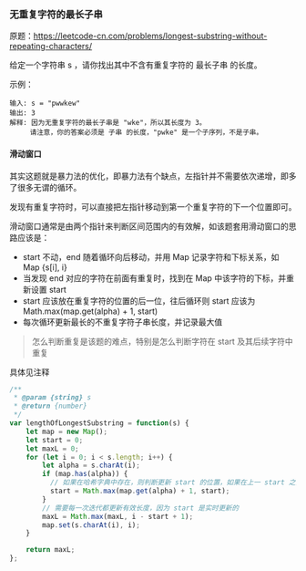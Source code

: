 ### 无重复字符的最长子串

原题：https://leetcode-cn.com/problems/longest-substring-without-repeating-characters/

给定一个字符串 s ，请你找出其中不含有重复字符的 最长子串 的长度。

示例：

```
输入: s = "pwwkew"
输出: 3
解释: 因为无重复字符的最长子串是 "wke"，所以其长度为 3。
     请注意，你的答案必须是 子串 的长度，"pwke" 是一个子序列，不是子串。
```

#### 滑动窗口

其实这题就是暴力法的优化，即暴力法有个缺点，左指针并不需要依次递增，即多了很多无谓的循环。

发现有重复字符时，可以直接把左指针移动到第一个重复字符的下一个位置即可。

滑动窗口通常是由两个指针来判断区间范围内的有效解，如该题套用滑动窗口的思路应该是：

- start 不动，end 随着循环向后移动，并用 Map 记录字符和下标关系，如 Map {s[i], i}
- 当发现 end 对应的字符在前面有重复时，找到在 Map 中该字符的下标，并重新设置 start
- start 应该放在重复字符的位置的后一位，往后循环则 start 应该为 Math.max(map.get(alpha) + 1, start)
- 每次循环更新最长的不重复字符子串长度，并记录最大值

> 怎么判断重复是该题的难点，特别是怎么判断字符在 start 及其后续字符中重复

具体见注释

```js
/**
 * @param {string} s
 * @return {number}
 */
var lengthOfLongestSubstring = function(s) {
    let map = new Map();
    let start = 0;
    let maxL = 0;
    for (let i = 0; i < s.length; i++) {
        let alpha = s.charAt(i);
        if (map.has(alpha)) {
          // 如果在哈希字典中存在，则判断更新 start 的位置，如果在上一 start 之前则表示不是在当前子序重复，否则更新 start
          start = Math.max(map.get(alpha) + 1, start);
        }
        // 需要每一次迭代都更新有效长度，因为 start 是实时更新的
        maxL = Math.max(maxL, i - start + 1);
        map.set(s.charAt(i), i);
    }

    return maxL;
};
```

